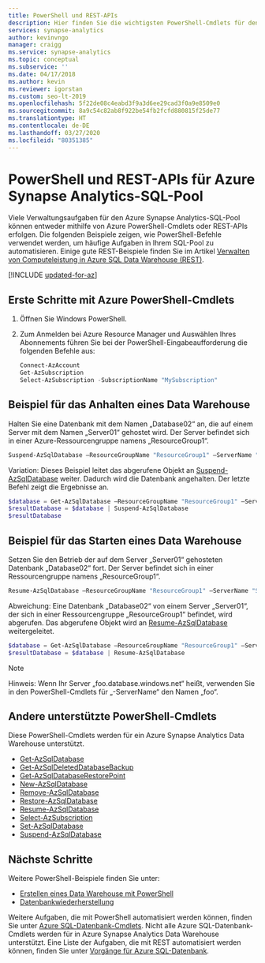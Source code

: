 ```yaml
---
title: PowerShell und REST-APIs
description: Hier finden Sie die wichtigsten PowerShell-Cmdlets für den Azure Synapse Analytics-SQL-Pool, einschließlich der Cmdlets zum Anhalten und Fortsetzen einer Datenbank.
services: synapse-analytics
author: kevinvngo
manager: craigg
ms.service: synapse-analytics
ms.topic: conceptual
ms.subservice: ''
ms.date: 04/17/2018
ms.author: kevin
ms.reviewer: igorstan
ms.custom: seo-lt-2019
ms.openlocfilehash: 5f22de08c4eabd3f9a3d6ee29cad3f0a9e8509e0
ms.sourcegitcommit: 8a9c54c82ab8f922be54fb2fcfd880815f25de77
ms.translationtype: HT
ms.contentlocale: de-DE
ms.lasthandoff: 03/27/2020
ms.locfileid: "80351385"
---
```

# <a name="powershell--rest-apis-for-azure-synapse-analytics-sql-pool"></a>PowerShell und REST-APIs für Azure Synapse Analytics-SQL-Pool

Viele Verwaltungsaufgaben für den Azure Synapse Analytics-SQL-Pool können entweder mithilfe von Azure PowerShell-Cmdlets oder REST-APIs erfolgen.  Die folgenden Beispiele zeigen, wie PowerShell-Befehle verwendet werden, um häufige Aufgaben in Ihrem SQL-Pool zu automatisieren.  Einige gute REST-Beispiele finden Sie im Artikel [Verwalten von Computeleistung in Azure SQL Data Warehouse (REST)](sql-data-warehouse-manage-compute-rest-api.md).

[!INCLUDE [updated-for-az](../../../includes/updated-for-az.md)]

## <a name="get-started-with-azure-powershell-cmdlets"></a>Erste Schritte mit Azure PowerShell-Cmdlets

1. Öffnen Sie Windows PowerShell.
2. Zum Anmelden bei Azure Resource Manager und Auswählen Ihres Abonnements führen Sie bei der PowerShell-Eingabeaufforderung die folgenden Befehle aus:
   
    ```powershell
    Connect-AzAccount
    Get-AzSubscription
    Select-AzSubscription -SubscriptionName "MySubscription"
    ```

## <a name="pause-data-warehouse-example"></a>Beispiel für das Anhalten eines Data Warehouse
Halten Sie eine Datenbank mit dem Namen „Database02“ an, die auf einem Server mit dem Namen „Server01“ gehostet wird.  Der Server befindet sich in einer Azure-Ressourcengruppe namens „ResourceGroup1“.

```Powershell
Suspend-AzSqlDatabase –ResourceGroupName "ResourceGroup1" –ServerName "Server01" –DatabaseName "Database02"
```

Variation: Dieses Beispiel leitet das abgerufene Objekt an [Suspend-AzSqlDatabase](https://docs.microsoft.com/powershell/module/az.sql/suspend-azsqldatabase) weiter.  Dadurch wird die Datenbank angehalten. Der letzte Befehl zeigt die Ergebnisse an.

```Powershell
$database = Get-AzSqlDatabase –ResourceGroupName "ResourceGroup1" –ServerName "Server01" –DatabaseName "Database02"
$resultDatabase = $database | Suspend-AzSqlDatabase
$resultDatabase
```

## <a name="start-data-warehouse-example"></a>Beispiel für das Starten eines Data Warehouse

Setzen Sie den Betrieb der auf dem Server „Server01“ gehosteten Datenbank „Database02“ fort. Der Server befindet sich in einer Ressourcengruppe namens „ResourceGroup1“.

```Powershell
Resume-AzSqlDatabase –ResourceGroupName "ResourceGroup1" –ServerName "Server01" -DatabaseName "Database02"
```

Abweichung: Eine Datenbank „Database02“ von einem Server „Server01“, der sich in einer Ressourcengruppe „ResourceGroup1“ befindet, wird abgerufen. Das abgerufene Objekt wird an [Resume-AzSqlDatabase](https://docs.microsoft.com/powershell/module/az.sql/resume-azsqldatabase) weitergeleitet.

```Powershell
$database = Get-AzSqlDatabase –ResourceGroupName "ResourceGroup1" –ServerName "Server01" –DatabaseName "Database02"
$resultDatabase = $database | Resume-AzSqlDatabase
```

> [!NOTE]
> Hinweis: Wenn Ihr Server „foo.database.windows.net“ heißt, verwenden Sie in den PowerShell-Cmdlets für „-ServerName“ den Namen „foo“.
> 
> 

## <a name="other-supported-powershell-cmdlets"></a>Andere unterstützte PowerShell-Cmdlets
Diese PowerShell-Cmdlets werden für ein Azure Synapse Analytics Data Warehouse unterstützt.

* [Get-AzSqlDatabase](https://docs.microsoft.com/powershell/module/az.sql/get-azsqldatabase)
* [Get-AzSqlDeletedDatabaseBackup](https://docs.microsoft.com/powershell/module/az.sql/get-azsqldeleteddatabasebackup)
* [Get-AzSqlDatabaseRestorePoint](https://docs.microsoft.com/powershell/module/az.sql/get-azsqldatabaserestorepoint)
* [New-AzSqlDatabase](https://docs.microsoft.com/powershell/module/az.sql/new-azsqldatabase)
* [Remove-AzSqlDatabase](https://docs.microsoft.com/powershell/module/az.sql/remove-azsqldatabase)
* [Restore-AzSqlDatabase](https://docs.microsoft.com/powershell/module/az.sql/restore-azsqldatabase)
* [Resume-AzSqlDatabase](https://docs.microsoft.com/powershell/module/az.sql/resume-azsqldatabase)
* [Select-AzSubscription](https://msdn.microsoft.com/library/dn722499.aspx)
* [Set-AzSqlDatabase](https://docs.microsoft.com/powershell/module/az.sql/set-azsqldatabase)
* [Suspend-AzSqlDatabase](https://docs.microsoft.com/powershell/module/az.sql/suspend-azsqldatabase)

## <a name="next-steps"></a>Nächste Schritte
Weitere PowerShell-Beispiele finden Sie unter:

* [Erstellen eines Data Warehouse mit PowerShell](create-data-warehouse-powershell.md)
* [Datenbankwiederherstellung](sql-data-warehouse-restore-points.md)

Weitere Aufgaben, die mit PowerShell automatisiert werden können, finden Sie unter [Azure SQL-Datenbank-Cmdlets](https://docs.microsoft.com/powershell/module/az.sql). Nicht alle Azure SQL-Datenbank-Cmdlets werden für in Azure Synapse Analytics Data Warehouse unterstützt.  Eine Liste der Aufgaben, die mit REST automatisiert werden können, finden Sie unter [Vorgänge für Azure SQL-Datenbank](/rest/api/sql/).
